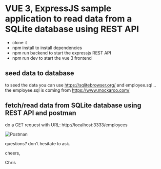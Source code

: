 # VUE 3, ExpressJS sample application to read data from a SQLite database using REST API

- clone it
- npm install to install dependencies
- npm run backend to start the expressjs REST API
- npm run dev to start the vue 3 frontend 

## seed data to database

to seed the data you can use https://sqlitebrowser.org/ and employee.sql .. the employee.sql is coming from https://www.mockaroo.com/  

## fetch/read data from SQLite database using REST API and postman

do a GET request with URL: http://localhost:3333/employees  

![Postman](https://graphics.solvia.ch/2021/03/28/2021-03-28%2009_42_45-Postman.png)

questions? don't hesitate to ask.  

cheers, 

Chris